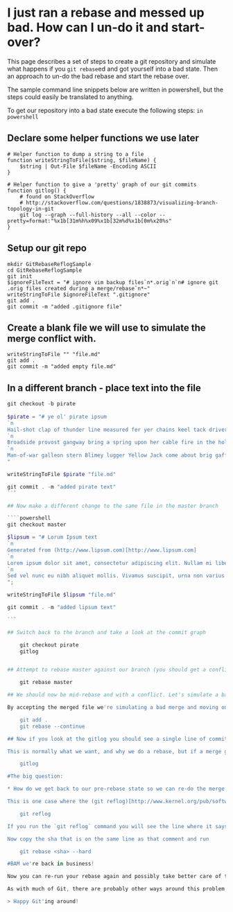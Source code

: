 # I just ran a rebase and messed up bad. How can I un-do it and start-over?

This page describes a set of steps to create a git repository and simulate what happens if you `git rebase`ed and got yourself into a bad state. Then an approach to un-do the bad rebase and start the rebase over.

The sample command line snippets below are written in powershell, but the steps could easily be translated to anything.

To get our repository into a bad state execute the following steps: `in powershell`

## Declare some helper functions we use later

	# Helper function to dump a string to a file
	function writeStringToFile($string, $fileName) {
		$string | Out-File $fileName -Encoding ASCII
	}
	
	# Helper function to give a 'pretty' graph of our git commits
	function gitlog() {
		# found on StackOverflow
		# http://stackoverflow.com/questions/1838873/visualizing-branch-topology-in-git
		git log --graph --full-history --all --color --pretty=format:"%x1b[31m%h%x09%x1b[32m%d%x1b[0m%x20%s"
	}

## Setup our git repo

	mkdir GitRebaseReflogSample
	cd GitRebaseReflogSample
	git init
	$ignoreFileText = "# ignore vim backup files`n*.orig`n`n# ignore git .orig files created during a merge/rebase`n*~"
	writeStringToFile $ignoreFileText ".gitignore"
	git add .
	git commit -m "added .gitignore file"

## Create a blank file we will use to simulate the merge conflict with.

	writeStringToFile "" "file.md"
	git add .
	git commit -m "added empty file.md"

## In a different branch - place text into the file


````powershell
git checkout -b pirate
	
$pirate = "# ye ol' pirate ipsum
`n
Hail-shot clap of thunder line measured fer yer chains keel tack driver fluke case shot sutler. Hang the jib black jack deadlights coffer bilge rat chandler execution dock tackle rope's end Barbary Coast. Scourge of the seven seas fire in the hole interloper smartly black jack tender brigantine Arr hang the jib poop deck.
`n
Broadside provost gangway bring a spring upon her cable fire in the hole heave down knave execution dock overhaul cable. Reef rigging rutters hornswaggle scallywag shrouds gaff handsomely spyglass mutiny. Overhaul fire ship lass furl nipperkin lugger wherry grog blossom spirits mutiny. 
`n
Man-of-war galleon stern Blimey lugger Yellow Jack come about brig gaff scuttle. Grog crow's nest avast Cat o'nine tails jack run a shot across the bow broadside chase cutlass hardtack. Heave to fluke Sink me yawl driver pink cackle fruit take a caulk Pirate Round Letter of Marque.
"

writeStringToFile $pirate "file.md"

git commit . -m "added pirate text"
```

## Now make a different change to the same file in the master branch

````powershell
git checkout master

$lipsum = "# Lorum Ipsum text
`n
Generated from (http://www.lipsum.com)[http://www.lipsum.com]
`n
Lorem ipsum dolor sit amet, consectetur adipiscing elit. Nullam mi libero, fringilla vitae cursus eget, volutpat a massa. Cras at lorem in libero pretium rutrum quis sed nisl. Donec tempus est sit amet nibh consequat vitae pulvinar justo bibendum. Sed in mattis urna. Mauris id nisi metus. Ut porta lectus sed leo ullamcorper eget consequat elit laoreet. Maecenas placerat gravida nibh, ac porttitor leo malesuada sit amet. Pellentesque nisl sapien, blandit eget bibendum at, tincidunt sit amet elit. Vivamus eu lacus leo. Vivamus vitae metus ac nunc congue pretium. Morbi tempor ante vel velit viverra tempus. Nam dapibus diam et eros tincidunt congue. Sed rutrum ultricies laoreet. Nunc faucibus elementum eros, non vestibulum nulla fringilla sed. Aenean turpis enim, ornare et porta sed, porttitor in quam.
`n
Sed vel nunc eu nibh aliquet mollis. Vivamus suscipit, urna non varius lacinia, dolor purus rhoncus ipsum, nec fringilla quam urna ac orci. Proin fringilla tristique ultrices. Pellentesque ac magna nibh. Phasellus magna eros, dignissim ut tristique in, congue sed ipsum. In blandit tincidunt urna, id placerat turpis scelerisque at. Pellentesque nec nisl id metus vehicula pharetra vel malesuada lorem. Vivamus faucibus purus ut leo fringilla posuere. Aliquam adipiscing, erat ac ultricies congue, nunc nulla lacinia magna, nec bibendum purus velit eu neque. Vivamus a nunc id risus tincidunt eleifend quis id lorem.
";

writeStringToFile $lipsum "file.md"

git commit . -m "added lipsum text"

```

## Switch back to the branch and take a look at the commit graph

	git checkout pirate
	gitlog


## Attempt to rebase master against our branch (you should get a conflict)

	git rebase master

## We should now be mid-rebase and with a conflict. Let's simulate a bad merge.

By accepting the merged file we're simulating a bad merge and moving on through the rebase.

	git add .
	git rebase --continue

## Now if you look at the gitlog you should see a single line of commits.

This is normally what we want, and why we do a rebase, but if a merge goes bad and you want to un-do, looking at this graph you might be wondering. `How can I un-do this whole thing and start over?`

	gitlog

#The big question:

* How do we get back to our pre-rebase state so we can re-do the merge (but better)?

This is one case where the (git reflog)[http://www.kernel.org/pub/software/scm/git/docs/git-reflog.html] comes in extremely handy.

	git reflog

If you run the `git reflog` command you will see the line where it says `checkout: moving from master to pirate` this is the point in time we would like to restore our state back (just before the rebase happened).

Now copy the sha that is on the same line as that comment and run

	git rebase <sha> --hard

#BAM we're back in business!

Now you can re-run your rebase again and possibly take better care of the merge this time around.

As with much of Git, there are probably other ways around this problem, I'd love to hear if you have a different approach.

> Happy Git'ing around!
